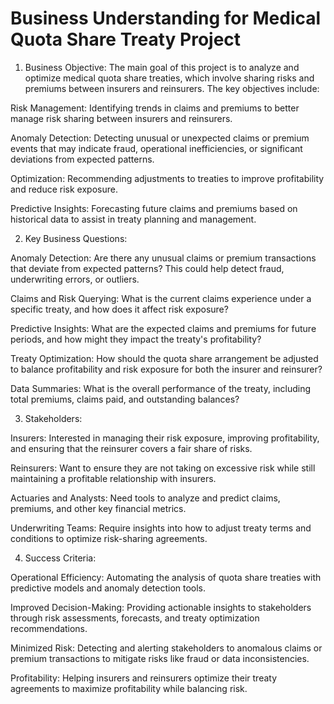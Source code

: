 
# Business Understanding for Medical Quota Share Treaty Project
1. Business Objective: The main goal of this project is to analyze and optimize medical quota share treaties, which involve sharing risks and premiums between insurers and reinsurers. The key objectives include:

Risk Management: Identifying trends in claims and premiums to better manage risk sharing between insurers and reinsurers.

Anomaly Detection: Detecting unusual or unexpected claims or premium events that may indicate fraud, operational inefficiencies, or significant deviations from expected patterns.

Optimization: Recommending adjustments to treaties to improve profitability and reduce risk exposure.

Predictive Insights: Forecasting future claims and premiums based on historical data to assist in treaty planning and management.

2. Key Business Questions:

Anomaly Detection: Are there any unusual claims or premium transactions that deviate from expected patterns? This could help detect fraud, underwriting errors, or outliers.

Claims and Risk Querying: What is the current claims experience under a specific treaty, and how does it affect risk exposure?

Predictive Insights: What are the expected claims and premiums for future periods, and how might they impact the treaty's profitability?

Treaty Optimization: How should the quota share arrangement be adjusted to balance profitability and risk exposure for both the insurer and reinsurer?

Data Summaries: What is the overall performance of the treaty, including total premiums, claims paid, and outstanding balances?

3. Stakeholders:

Insurers: Interested in managing their risk exposure, improving profitability, and ensuring that the reinsurer covers a fair share of risks.

Reinsurers: Want to ensure they are not taking on excessive risk while still maintaining a profitable relationship with insurers.

Actuaries and Analysts: Need tools to analyze and predict claims, premiums, and other key financial metrics.

Underwriting Teams: Require insights into how to adjust treaty terms and conditions to optimize risk-sharing agreements.

4. Success Criteria:

Operational Efficiency: Automating the analysis of quota share treaties with predictive models and anomaly detection tools.

Improved Decision-Making: Providing actionable insights to stakeholders through risk assessments, forecasts, and treaty optimization recommendations.

Minimized Risk: Detecting and alerting stakeholders to anomalous claims or premium transactions to mitigate risks like fraud or data inconsistencies.

Profitability: Helping insurers and reinsurers optimize their treaty agreements to maximize profitability while balancing risk.
